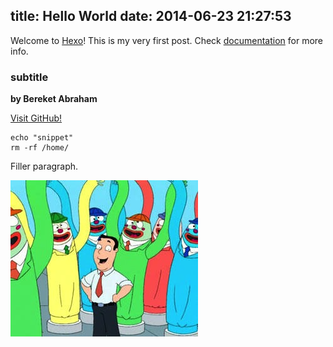 title: Hello World
date: 2014-06-23 21:27:53
---
Welcome to [Hexo](http://hexo.io/)! This is my very first post. Check [documentation](http://hexo.io/docs/) for more info.

### subtitle

**by Bereket Abraham**

[Visit GitHub!](www.github.com)

``` "bash" setup commands
echo "snippet"
rm -rf /home/
```
Filler paragraph.

![](test.jpg)
